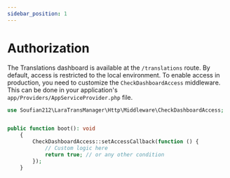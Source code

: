 ```yaml
---
sidebar_position: 1
---
```


# Authorization

The Translations dashboard is available at the `/translations` route. By default, access is restricted to the local environment. To enable access in production, you need to customize the `CheckDashboardAccess` middleware. This can be done in your application's `app/Providers/AppServiceProvider.php` file.
```php
use Soufian212\LaraTransManager\Http\Middleware\CheckDashboardAccess;


public function boot(): void
    {
        CheckDashboardAccess::setAccessCallback(function () {
            // Custom logic here
            return true; // or any other condition
        });
    }
```	